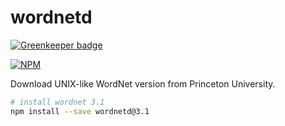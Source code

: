 # wordnetd

[![Greenkeeper badge](https://badges.greenkeeper.io/nodef/wordnetd.svg)](https://greenkeeper.io/)

[![NPM](https://nodei.co/npm/wordnetd.png)](https://nodei.co/npm/wordnetd/)

Download UNIX-like WordNet version from Princeton University.

```bash
# install wordnet 3.1
npm install --save wordnetd@3.1
```
